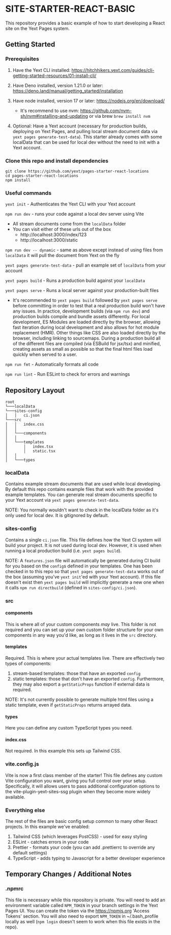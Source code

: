# SITE-STARTER-REACT-BASIC

This repository provides a basic example of how to start developing a React site on the Yext Pages system.

## Getting Started

### Prerequisites

1. Have the Yext CLI installed: https://hitchhikers.yext.com/guides/cli-getting-started-resources/01-install-cli/
1. Have Deno installed, version 1.21.0 or later: https://deno.land/manual/getting_started/installation
1. Have node installed, version 17 or later: https://nodejs.org/en/download/

   - It's recommend to use nvm: https://github.com/nvm-sh/nvm#installing-and-updating or via brew `brew install nvm`

1. Optional: Have a Yext account (necessary for production builds, deploying on Yext Pages, and pulling local stream document data via `yext pages generate-test-data`). This starter already comes with some localData that can be used for local dev without the need to init with a Yext account.


### Clone this repo and install dependencies

```shell
git clone https://github.com/yext/pages-starter-react-locations
cd pages-starter-react-locations
npm install
```

### Useful commands

`yext init` - Authenticates the Yext CLI with your Yext account

`npm run dev` - runs your code against a local dev server using Vite

- All stream documents come from the `localData` folder
- You can visit either of these urls out of the box
  - http://localhost:3000/index/123
  - http://localhost:3000/static

`npm run dev -- dynamic` - same as above except instead of using files from `localData` it will pull the document from Yext on the fly

`yext pages generate-test-data` - pull an example set of `localData` from your account

`yext pages build` - Runs a production build against your `localData`

`yext pages serve` - Runs a local server against your production-built files

- It's recommended to `yext pages build` followed by `yext pages serve` before committing in order to test that a real production build won't have any issues. In practice, development builds (via `npm run dev`) and production builds compile and bundle assets differently. For local development, ES Modules are loaded directly by the browser, allowing fast iteration during local development and also allows for hot module replacement (HMR). Other things like CSS are also loaded directly by the browser, including linking to sourcemaps. During a production build all of the different files are compiled (via ESBuild for jsx/tsx) and minified, creating assets as small as possible so that the final html files load quickly when served to a user.

`npm run fmt` - Automatically formats all code

`npm run lint` - Run ESLint to check for errors and warnings

## Repository Layout

```
root
└───localData
└───sites-config
│   │   ci.json
└───src
│   │   index.css
│   │
│   └───components
│   │
│   └───templates
│       │   index.tsx
│       │   static.tsx
│   │
│   └───types
```

### localData

Contains example stream documents that are used while local developing. By default this repo contains example files that work with the provided example templates. You can generate real stream documents specific to your Yext account via `yext pages generate-test-data`.

NOTE: You normally wouldn't want to check in the localData folder as it's only used for local dev. It is gitignored by default.

### sites-config

Contains a single `ci.json` file. This file defines how the Yext CI system will build your project. It is not used during local dev. However, it is used when running a local production build (i.e. `yext pages build`).

NOTE: A `features.json` file will automatically be generated during CI build for you based on the `config`s defined in your templates. One has been checked in to this repo so that `yext pages generate-test-data` works out of the box (assuming you've `yext init`'ed with your Yext account). If this file doesn't exist then `yext pages build` will implicitly generate a new one when it calls `npm run directbuild` (defined in `sites-config/ci.json`).

### src

#### components

This is where all of your custom components _may_ live. This folder is not required and you can set up your own custom folder structure for your own components in any way you'd like, as long as it lives in the `src` directory.

#### templates

Required. This is where your actual templates live. There are effectively two types of components:

1. stream-based templates: those that have an exported `config`
1. static templates: those that don't have an exported `config`. Furthermore, they may also export a `getStaticProps` function if external data is required.

NOTE: It's not currently possible to generate multiple html files using a static template, even if `getStaticProps` returns arrayed data.

#### types

Here you can define any custom TypeScript types you need.

#### index.css

Not required. In this example this sets up Tailwind CSS.

### vite.config.js

Vite is now a first class member of the starter! This file defines any custom Vite configuration you want, giving you full control over your setup. Specifically, it will allows users to pass additional configuration options to the vite-plugin-yext-sites-ssg plugin when they become more widely available.

### Everything else

The rest of the files are basic config setup common to many other React projects. In this example we've enabled:

1. Tailwind CSS (which leverages PostCSS) - used for easy styling
1. ESLint - catches errors in your code
1. Prettier - formats your code (you can add .prettierrc to override any default settings)
1. TypeScript - adds typing to Javascript for a better developer experience

## Temporary Changes / Additional Notes

### .npmrc

This file is necessary while this repository is private. You will need to add an environment variable called `NPM_TOKEN` in your branch settings in the Yext Pages UI. You can create the token via the https://npmjs.org 'Access Tokens' section. You will also need to export `NPM_TOKEN` in ~/.bash_profile locally as well (`npm login` doesn't seem to work when this file exists in the repo).
